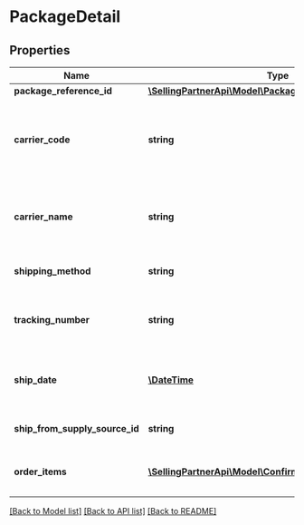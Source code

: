 # PackageDetail

## Properties
Name | Type | Description | Notes
------------ | ------------- | ------------- | -------------
**package_reference_id** | [**\SellingPartnerApi\Model\PackageReferenceId**](PackageReferenceId.md) |  | 
**carrier_code** | **string** | Identifies the carrier that will deliver the package. This field is required for all marketplaces, see [reference](https://developer-docs.amazon.com/sp-api/changelog/carriercode-value-required-in-shipment-confirmations-for-br-mx-ca-sg-au-in-jp-marketplaces). | 
**carrier_name** | **string** | Carrier Name that will deliver the package. Required when carrierCode is \&quot;Others\&quot; | [optional] 
**shipping_method** | **string** | Ship method to be used for shipping the order. | [optional] 
**tracking_number** | **string** | The tracking number used to obtain tracking and delivery information. | 
**ship_date** | [**\DateTime**](\DateTime.md) | The shipping date for the package. Must be in ISO-8601 date/time format. | 
**ship_from_supply_source_id** | **string** | The unique identifier of the supply source. | [optional] 
**order_items** | [**\SellingPartnerApi\Model\ConfirmShipmentOrderItemsList**](ConfirmShipmentOrderItemsList.md) | The list of order items and quantities to be updated. | 

[[Back to Model list]](../README.md#documentation-for-models) [[Back to API list]](../README.md#documentation-for-api-endpoints) [[Back to README]](../README.md)



